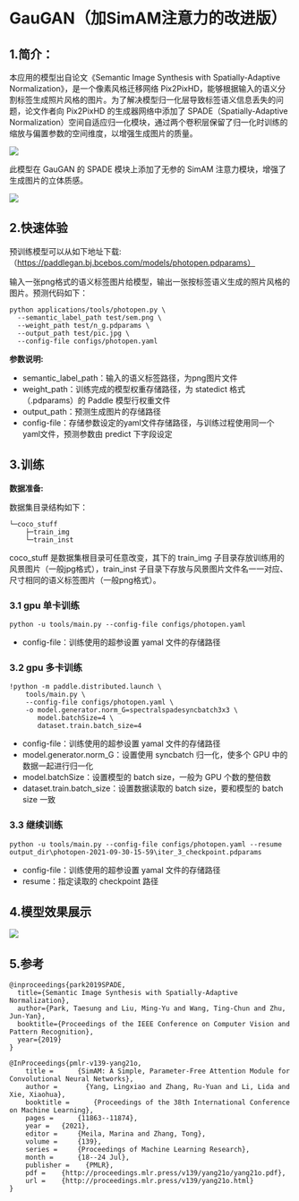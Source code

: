 # GauGAN（加SimAM注意力的改进版）

## 1.简介：

本应用的模型出自论文《Semantic Image Synthesis with Spatially-Adaptive Normalization》，是一个像素风格迁移网络 Pix2PixHD，能够根据输入的语义分割标签生成照片风格的图片。为了解决模型归一化层导致标签语义信息丢失的问题，论文作者向 Pix2PixHD 的生成器网络中添加了 SPADE（Spatially-Adaptive Normalization）空间自适应归一化模块，通过两个卷积层保留了归一化时训练的缩放与偏置参数的空间维度，以增强生成图片的质量。

![](https://ai-studio-static-online.cdn.bcebos.com/4fc3036fdc18443a9dcdcddb960b5da1c689725bbfa84de2b92421a8640e0ee5)

此模型在 GauGAN 的 SPADE 模块上添加了无参的 SimAM 注意力模块，增强了生成图片的立体质感。

![](https://ai-studio-static-online.cdn.bcebos.com/94731023eab94b1b97b9ca80bd3b30830c918cf162d046bd88540dda450295a3)

## 2.快速体验

预训练模型可以从如下地址下载: （https://paddlegan.bj.bcebos.com/models/photopen.pdparams）

输入一张png格式的语义标签图片给模型，输出一张按标签语义生成的照片风格的图片。预测代码如下：

```
python applications/tools/photopen.py \
  --semantic_label_path test/sem.png \
  --weight_path test/n_g.pdparams \
  --output_path test/pic.jpg \
  --config-file configs/photopen.yaml
```

**参数说明:**
* semantic_label_path：输入的语义标签路径，为png图片文件
* weight_path：训练完成的模型权重存储路径，为 statedict 格式（.pdparams）的 Paddle 模型行权重文件
* output_path：预测生成图片的存储路径
* config-file：存储参数设定的yaml文件存储路径，与训练过程使用同一个yaml文件，预测参数由 predict 下字段设定

## 3.训练

**数据准备:**

数据集目录结构如下：

```
└─coco_stuff
    ├─train_img
    └─train_inst
```

coco_stuff 是数据集根目录可任意改变，其下的 train_img 子目录存放训练用的风景图片（一般jpg格式），train_inst 子目录下存放与风景图片文件名一一对应、尺寸相同的语义标签图片（一般png格式）。

### 3.1 gpu 单卡训练

`python -u tools/main.py --config-file configs/photopen.yaml`

* config-file：训练使用的超参设置 yamal 文件的存储路径

### 3.2 gpu 多卡训练

```
!python -m paddle.distributed.launch \
    tools/main.py \
    --config-file configs/photopen.yaml \
    -o model.generator.norm_G=spectralspadesyncbatch3x3 \
       model.batchSize=4 \
       dataset.train.batch_size=4
```

* config-file：训练使用的超参设置 yamal 文件的存储路径
* model.generator.norm_G：设置使用 syncbatch 归一化，使多个 GPU 中的数据一起进行归一化
* model.batchSize：设置模型的 batch size，一般为 GPU 个数的整倍数
* dataset.train.batch_size：设置数据读取的 batch size，要和模型的 batch size 一致

### 3.3 继续训练

`python -u tools/main.py --config-file configs/photopen.yaml --resume output_dir\photopen-2021-09-30-15-59\iter_3_checkpoint.pdparams`

* config-file：训练使用的超参设置 yamal 文件的存储路径
* resume：指定读取的 checkpoint 路径

## 4.模型效果展示

![](https://ai-studio-static-online.cdn.bcebos.com/72a4a6ede506436ebaa6fb6982aa899607a80e20a54f4b138fb7ae9673e12e6e)

## 5.参考

```
@inproceedings{park2019SPADE,
  title={Semantic Image Synthesis with Spatially-Adaptive Normalization},
  author={Park, Taesung and Liu, Ming-Yu and Wang, Ting-Chun and Zhu, Jun-Yan},
  booktitle={Proceedings of the IEEE Conference on Computer Vision and Pattern Recognition},
  year={2019}
}

@InProceedings{pmlr-v139-yang21o,
    title = 	 {SimAM: A Simple, Parameter-Free Attention Module for Convolutional Neural Networks},
    author =       {Yang, Lingxiao and Zhang, Ru-Yuan and Li, Lida and Xie, Xiaohua},
    booktitle = 	 {Proceedings of the 38th International Conference on Machine Learning},
    pages = 	 {11863--11874},
    year = 	 {2021},
    editor = 	 {Meila, Marina and Zhang, Tong},
    volume = 	 {139},
    series = 	 {Proceedings of Machine Learning Research},
    month = 	 {18--24 Jul},
    publisher =    {PMLR},
    pdf = 	 {http://proceedings.mlr.press/v139/yang21o/yang21o.pdf},
    url = 	 {http://proceedings.mlr.press/v139/yang21o.html}
}
```
